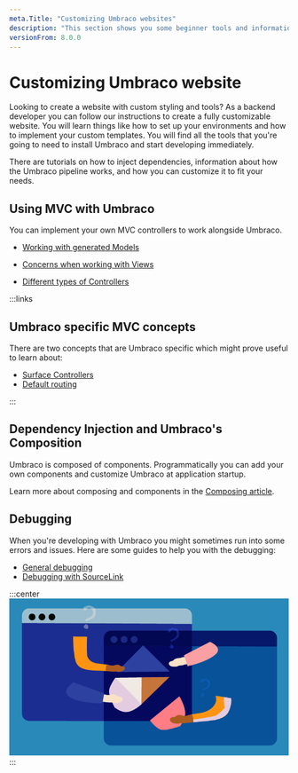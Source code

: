 ```yaml
---
meta.Title: "Customizing Umbraco websites"
description: "This section shows you some beginner tools and information to get your started with Umbraco. From making a local installation to extending the backoffice."
versionFrom: 8.0.0
---
```

# Customizing Umbraco website

Looking to create a website with custom styling and tools? As a backend developer you can follow our instructions to create a fully customizable website. You will learn things like how to set up your environments and how to implement your custom templates. You will find all the tools that you're going to need to install Umbraco and start developing immediately.

There are tutorials on how to inject dependencies, information about how the Umbraco pipeline works, and how you can customize it to fit your needs.

## Using MVC with Umbraco

You can implement your own MVC controllers to work alongside Umbraco.

- [Working with generated Models](../../../Reference/Templating/Modelsbuilder/)

- [Concerns when working with Views](../../../Reference/Templating/Mvc)

- [Different types of Controllers](../../../Implementation/Controllers)

:::links

## Umbraco specific MVC concepts

There are two concepts that are Umbraco specific which might prove useful to learn about:

- [Surface Controllers](../../../Reference/Routing/Surface-Controllers/index.md)
- [Default routing](../../../Implementation/Default-Routing/Controller-Selection)

:::

## Dependency Injection and Umbraco's Composition

Umbraco is composed of components. Programmatically you can add your own components and customize Umbraco at application startup.

Learn more about composing and components in the [Composing article](../../../Implementation/Composing).

## Debugging

When you're developing with Umbraco you might sometimes run into some errors and issues. Here are some guides to help you with the debugging:

- [General debugging](../../../Fundamentals//Code/Debugging/)
- [Debugging with SourceLink](../../../Reference/Debugging/)

:::center
![Umbraco packages](images/corona_blogpost_05SoMe_768x432px.png)
:::
